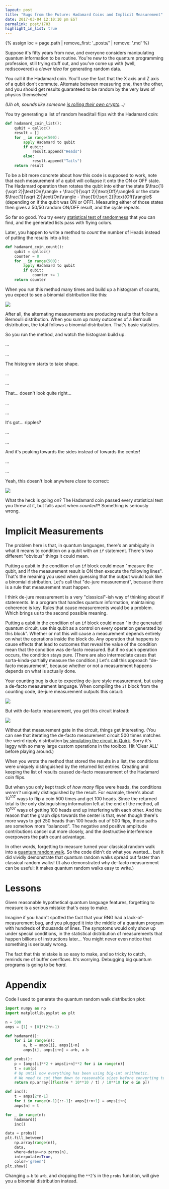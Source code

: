 ```yaml
---
layout: post
title: "Bugs from the Future: Hadamard Coins and Implicit Measurement"
date: 2017-03-04 12:10:10 pm EST
permalink: post/1703
highlight_in_list: true
---
```


{% assign loc = page.path | remove_first: '_posts/' | remove: '.md' %}

Suppose it's fifty years from now, and everyone considers manipulating quantum information to be routine.
You're new to the quantum programming profession, still trying stuff out, and you've come up with (well, rediscovered) a *clever idea* for generating random data.

You call it the Hadamard coin.
You'll use the fact that the X axis and Z axis of a qubit don't commute.
Alternate between measuring one, then the other, and you should get results guaranteed to be random by the very laws of physics themselves!

*(Uh oh, sounds like someone [is rolling their own crypto](http://security.stackexchange.com/a/18198/10676)...)*

You try generating a list of random head/tail flips with the Hadamard coin:

```python
def hadamard_coin_list():
    qubit = qalloc()
    result = []
    for _ in range(500):
        apply Hadamard to qubit
        if qubit:
            result.append("Heads")
        else:
            result.append("Tails")
    return result
```

To be a bit more concrete about how this code is supposed to work, note that each measurement of a qubit will collapse it onto the ON or OFF state.
The Hadamard operation then rotates the qubit into either the state $\frac{1}{\sqrt 2}|\text{On}\rangle + \frac{1}{\sqrt 2}|\text{Off}\rangle$ or the state $\frac{1}{\sqrt 2}|\text{On}\rangle - \frac{1}{\sqrt 2}|\text{Off}\rangle$ (depending on if the qubit was ON or OFF).
Measuring either of those states then gives a 50/50 random ON/OFF result, and the cycle repeats.

So far so good.
You try every [statistical test of randomness](https://en.wikipedia.org/wiki/Randomness_tests) that you can find, and the generated lists pass with flying colors.

Later, you happen to write a method to *count* the number of Heads instead of putting the results into a list:

```python
def hadamard_coin_count():
    qubit = qalloc()
    counter = 0
    for _ in range(500):
        apply Hadamard to qubit
        if qubit:
            counter += 1
    return counter
```

When you run this method many times and build up a histogram of counts, you expect to see a binomial distribution like this:

<img style="max-width:100%;" src="/assets/{{ loc }}/expected-distribution.png"/>

After all, the alternating measurements are producing results that follow a Bernoulli distribution.
When you sum up many outcomes of a Bernoulli distribution, the total follows a binomial distribution.
That's basic statistics.

So you run the method, and watch the histogram build up.

...

...

The histogram starts to take shape.

...

...

That... doesn't look quite right...

...

...

It's got... ripples?

...

...

And it's peaking towards the sides instead of towards the center!

...

...

Yeah, this doesn't look anywhere *close* to correct:

<img style="max-width:100%;" src="/assets/{{ loc }}/actual-distribution.png"/>

What the heck is going on?
The Hadamard coin passed every statistical test you threw at it, but falls apart when *counted*?!
Something is seriously wrong.

# Implicit Measurements

The problem here is that, in quantum languages, there's an ambiguity in what it means to condition on a qubit with an `if` statement.
There's two different "obvious" things it could mean.

Putting a qubit in the condition of an `if` block could mean "measure the qubit, and if the measurement result is ON then execute the following lines".
That's the meaning you used when guessing that the output would look like a binomial distribution.
Let's call that "de-jure measurement", because there is a rule that measurement must happen.

I think de-jure measurement is a very "classical"-ish way of thinking about if statements.
In a program that handles quantum information, maintaining coherence is key.
Rules that cause measurements would be a problem.
Which brings us to the second possible meaning.

Putting a qubit in the condition of an `if` block could mean "in the generated quantum circuit, use this qubit as a control on every operation generated by this block".
Whether or not this will cause a measurement depends entirely on what the operations inside the block do.
Any operation that happens to cause effects that lead to outcomes that reveal the value of the condition mean that the condition was de-facto measured.
But if no such operation occurs, the condition stays pure.
(There are also intermediate cases that sorta-kinda-partially measure the condition.)
Let's call this approach "de-facto measurement", because whether or not a measurement happens depends on what is actually done.

Your counting bug is due to expecting de-jure style measurement, but using a de-facto measurement language.
When compiling the `if` block from the counting code, de-jure measurement outputs this circuit:

<img style="max-width:100%;" src="/assets/{{ loc }}/hadamard-measure-increment.png"/>

But with de-facto measurement, you get this circuit instead:

<img style="max-width:100%;" src="/assets/{{ loc }}/hadamard-increment.png"/>

Without that measurement gate in the circuit, things get interesting.
(You can see that iterating the de-facto measurement circuit 500 times matches the weird ripply distribution [by simulating the circuit in Quirk](/quirk#circuit=%7B%22cols%22%3A%5B%5B%22H%22%5D%2C%5B%22%E2%80%A2%22%2C%22inc9%22%5D%2C%5B%22~s0ae%22%5D%2C%5B1%2C%22Chance9%22%5D%5D%2C%22gates%22%3A%5B%7B%22id%22%3A%22~m9ah%22%2C%22name%22%3A%22x2%22%2C%22circuit%22%3A%7B%22cols%22%3A%5B%5B%22H%22%5D%2C%5B%22%E2%80%A2%22%2C%22inc9%22%5D%2C%5B%22H%22%5D%2C%5B%22%E2%80%A2%22%2C%22inc9%22%5D%5D%7D%7D%2C%7B%22id%22%3A%22~34ha%22%2C%22name%22%3A%22x8%22%2C%22circuit%22%3A%7B%22cols%22%3A%5B%5B%22~m9ah%22%5D%2C%5B%22~m9ah%22%5D%2C%5B%22~m9ah%22%5D%2C%5B%22~m9ah%22%5D%5D%7D%7D%2C%7B%22id%22%3A%22~gii%22%2C%22name%22%3A%22x32%22%2C%22circuit%22%3A%7B%22cols%22%3A%5B%5B%22~34ha%22%5D%2C%5B%22~34ha%22%5D%2C%5B%22~34ha%22%5D%2C%5B%22~34ha%22%5D%5D%7D%7D%2C%7B%22id%22%3A%22~p9lg%22%2C%22name%22%3A%22x128%22%2C%22circuit%22%3A%7B%22cols%22%3A%5B%5B%22~gii%22%5D%2C%5B%22~gii%22%5D%2C%5B%22~gii%22%5D%2C%5B%22~gii%22%5D%5D%7D%7D%2C%7B%22id%22%3A%22~hblb%22%2C%22name%22%3A%22x256%22%2C%22circuit%22%3A%7B%22cols%22%3A%5B%5B%22~p9lg%22%5D%2C%5B%22~p9lg%22%5D%5D%7D%7D%2C%7B%22id%22%3A%22~7m3k%22%2C%22name%22%3A%22x64%22%2C%22circuit%22%3A%7B%22cols%22%3A%5B%5B%22~gii%22%5D%2C%5B%22~gii%22%5D%5D%7D%7D%2C%7B%22id%22%3A%22~s0ae%22%2C%22name%22%3A%22x499%22%2C%22circuit%22%3A%7B%22cols%22%3A%5B%5B%22H%22%5D%2C%5B%22%E2%80%A2%22%2C%22inc9%22%5D%2C%5B%22~m9ah%22%5D%2C%5B%22~34ha%22%5D%2C%5B%22~34ha%22%5D%2C%5B%22~gii%22%5D%2C%5B%22~7m3k%22%5D%2C%5B%22~p9lg%22%5D%2C%5B%22~hblb%22%5D%5D%7D%7D%5D%7D). Sorry it's laggy with so many large custom operations in the toolbox. Hit 'Clear ALL' before playing around.)

When you wrote the method that stored the results in a list, the conditions were uniquely distinguished by the returned list entries.
Creating and keeping the list of results caused de-facto measurement of the Hadamard coin flips.

But when you only kept track of *how many* flips were heads, the conditions *weren't* uniquely distinguished by the result.
For example, there's about $10^{107}$ ways to flip a coin 500 times and get 100 heads.
Since the returned total is the only distinguishing information left at the end of the method, all $10^{107}$ ways of getting 100 heads end up interfering with each other.
And the reason that the graph dips towards the center is that, even though there's more ways to get 250 heads than 100 heads out of 500 flips, those paths are somehow more "balanced".
The negative and positive amplitude contributions cancel out more closely, and the destructive interference overpowers the path count advantage.

In other words, forgetting to measure turned your classical random walk into a [quantum random walk](https://en.wikipedia.org/wiki/Quantum_walk).
So the code didn't do what you wanted... but it did vividly demonstrate that quantum random walks spread out faster than classical random walks!
(It also demonstrated why de-facto measurement can be useful: it makes quantum random walks easy to write.)

# Lessons

Given reasonable hypothetical quantum language features, forgetting to measure is a serious mistake that's easy to make.

Imagine if you hadn't spotted the fact that your RNG had a lack-of-measurement bug, and you plugged it into the middle of a quantum program with hundreds of thousands of lines.
The symptoms would only show up under special conditions, in the statistical distribution of measurements that happen billions of instructions later...
You might never even notice that something is seriously wrong.

The fact that this mistake is so easy to make, and so tricky to catch, reminds me of buffer overflows.
It's worrying.
Debugging big quantum programs is going to be *hard*.

# Appendix

Code I used to generate the quantum random walk distribution plot:

<style scoped>
  .highlight {
    max-height: 300px;
    overflow-y: auto;
  }
</style>

```python
import numpy as np
import matplotlib.pyplot as plt

n = 500
amps = [1] + [0]*(2*n-1)

def hadamard():
    for i in range(n):
        a, b = amps[i], amps[i+n]
        amps[i], amps[i+n] = a+b, a-b

def probs():
    p = [amps[i]**2 + amps[i+n]**2 for i in range(n)]
    t = sum(p)
    # Up until now everything has been using big-int arithmetic.
    # We need to cut them down to reasonable sizes before converting to floats.
    return np.array([float(e * 10**10 / t) / 10**10 for e in p])

def inc():
    t = amps[2*n-1]
    for i in range(n-1)[::-1]: amps[i+n+1] = amps[i+n]
    amps[n] = t

for _ in range(n):
    hadamard()
    inc()

data = probs()
plt.fill_between(
    np.array(range(n)),
	data,
    where=data>=np.zeros(n),
	interpolate=True,
	color='green')
plt.show()
```

Changing `a-b` to `a+b`, and dropping the `**2`'s in the `probs` function, will give you a binomial distribution instead.